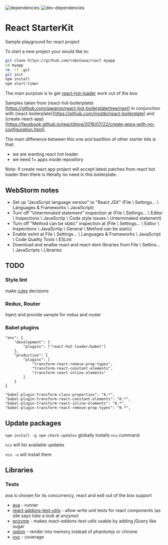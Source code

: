 ![dependencies](https://david-dm.org/rabotaua/ruact.svg) ![dev-dependencies](https://david-dm.org/rabotaua/ruact/dev-status.svg)

# React StarterKit

Sample playground for react project

To start a new project your would like to:

```sh
git clone https://github.com/rabotaua/ruact myapp
cd myapp
rm -rf .git
git init
npm install
npm start:timer
```

The main purpose is to get [react-hot-loader](https://github.com/gaearon/react-hot-loader) work out of the box.

Samples taken from (react-hot-boilerplate)[https://github.com/gaearon/react-hot-boilerplate/tree/next] in conjunction with (react-boilerplate)[https://github.com/mxstbr/react-boilerplate] and (create-react-app)[https://facebook.github.io/react/blog/2016/07/22/create-apps-with-no-configuration.html].

The main difference between this one and bazillion of other starter kits is that:

- we are wanting react hot loader
- we need 1+ apps inside repository

Note: if create react app project will accept latest patches from react hot loader then there is literally no need in this boilerplate.

## WebStorm notes

- Set up "JavaScript language version" to "React JSX" (File \ Settings... \ Languages & Frameworks \ JavaScript)
- Turn off "Unterminated statement" inspection at (File \ Settings... \ Editor \ Inspections \ JavaScrtip \ Code style issues \ Unterminated statement)
- Turn off "Method can be static" inspection at (File \ Settings... \ Editor \ Inspections \ JavaScrtip \ General \ Method can be static)
- Enable eslint at File \ Settings... \ Languages & Frameworks \ JavaScript \ Code Quality Tools \ ESLint
- Download and enalbe react and react-dom libraries from File \ Settins... \ JavaScripts \ Libraries

## TODO

### Style lint

make [rules](https://github.com/stylelint/stylelint/blob/master/docs/user-guide/rules.md) decisions

### Redux, Router

Inject and provide sample for redux and router

### Babel plugins

```
"env": {
	"development": {
		"plugins": ["react-hot-loader/babel"]
	},
	"production": {
		"plugins": [
			"transform-react-remove-prop-types",
			"transform-react-constant-elements",
			"transform-react-inline-elements"
		]
	}
}

"babel-plugin-transform-class-properties": "6.*",
"babel-plugin-transform-react-constant-elements": "6.*",
"babel-plugin-transform-react-inline-elements": "6.*",
"babel-plugin-transform-react-remove-prop-types": "0.*",
```


## Update packages

`npm install -g npm-check-updates` globally installs `ncu` command

`ncu` will list available updates

`ncu -u` will install them

## Libraries

### Tests

ava is chosen for its concurrency, react and es6 out of the box support

- [ava](https://github.com/avajs/ava) - runner
- [react-addons-test-utils](https://facebook.github.io/react/docs/test-utils.html) - allow write unit tests for react components (as site says toke a look at *enzyme*)
- [enzyme](http://airbnb.io/enzyme/) - makes *react-addons-test-utils* usable by adding jQuery like sugar
- [jsdom](https://github.com/tmpvar/jsdom) - render into memory instead of phantomjs or chrome
- [nyc](https://github.com/istanbuljs/nyc) - coverage
